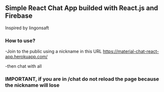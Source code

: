 ## Simple React Chat App builded with React.js and Firebase

Inspired by lingonsaft

### How to use?
-Join to the public using a nickname in this URL
https://material-chat-react-app.herokuapp.com/

-then chat with all
### IMPORTANT, if you are in /chat do not reload the page because the nickname will lose
